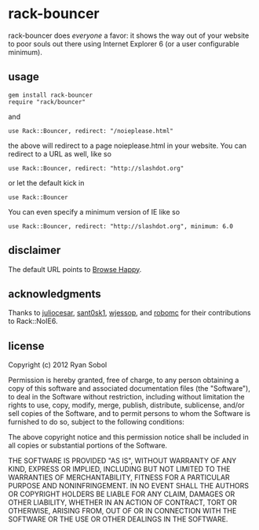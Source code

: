 # rack-bouncer

rack-bouncer does _everyone_ a favor: it shows the way out of your website to poor souls out there using Internet Explorer 6 (or a user configurable minimum).

## usage

    gem install rack-bouncer
    require "rack/bouncer"

and

    use Rack::Bouncer, redirect: "/noieplease.html"

the above will redirect to a page noieplease.html in your website. You can redirect to
a URL as well, like so

    use Rack::Bouncer, redirect: "http://slashdot.org"

or let the default kick in

    use Rack::Bouncer

You can even specify a minimum version of IE like so

    use Rack::Bouncer, redirect: "http://slashdot.org", minimum: 6.0

## disclaimer

The default URL points to [Browse Happy](http://browsehappy.com/).

## acknowledgments

Thanks to [juliocesar](http://github.com/juliocesar), [sant0sk1](http://github.com/sant0sk1), [wjessop](http://github.com/wjessop), and [robomc](https://github.com/robomc) for their contributions to Rack::NoIE6.

## license

Copyright (c) 2012 Ryan Sobol

Permission is hereby granted, free of charge, to any person obtaining a copy of this software and associated documentation files (the "Software"), to deal in the Software without restriction, including without limitation the rights to use, copy, modify, merge, publish, distribute, sublicense, and/or sell copies of the Software, and to permit persons to whom the Software is furnished to do so, subject to the following conditions:

The above copyright notice and this permission notice shall be included in all copies or substantial portions of the Software.

THE SOFTWARE IS PROVIDED "AS IS", WITHOUT WARRANTY OF ANY KIND, EXPRESS OR IMPLIED, INCLUDING BUT NOT LIMITED TO THE WARRANTIES OF MERCHANTABILITY, FITNESS FOR A PARTICULAR PURPOSE AND NONINFRINGEMENT. IN NO EVENT SHALL THE AUTHORS OR COPYRIGHT HOLDERS BE LIABLE FOR ANY CLAIM, DAMAGES OR OTHER LIABILITY, WHETHER IN AN ACTION OF CONTRACT, TORT OR OTHERWISE, ARISING FROM, OUT OF OR IN CONNECTION WITH THE SOFTWARE OR THE USE OR OTHER DEALINGS IN THE SOFTWARE.
